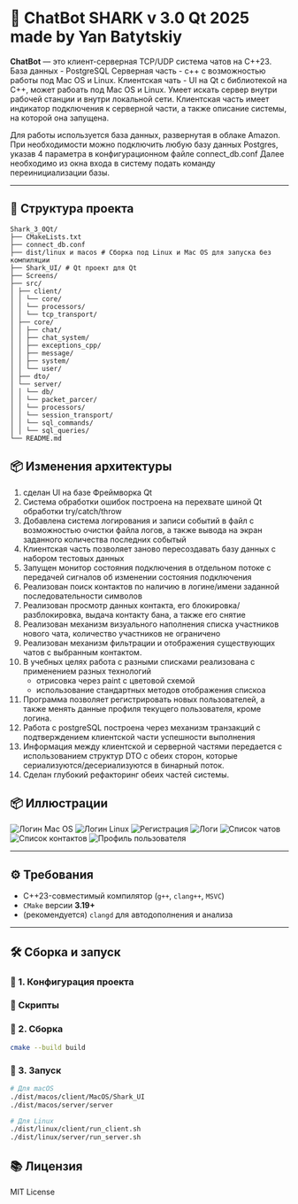 # 💬 ChatBot SHARK v 3.0 Qt 2025 made by Yan Batytskiy

**ChatBot** — это клиент-серверная TCP/UDP система чатов на C++23.
База данных - PostgreSQL
Серверная часть - с++ с возможностью работы под Mac OS и Linux.
Клиентская чать - UI на Qt c библиотекой на С++, может рабоать под Mac OS и Linux. 
Умеет искать сервер внутри рабочей станции и внутри локальной сети.
Клиентская часть имеет индикатор подключения к серверной части, а также описание системы, на которой она запущена.

Для работы используется база данных, развернутая в облаке Amazon. При необходимости можно подключить любую базу данных Postgres, указав 4 параметра в конфигурационном файле connect_db.conf
Далее необходимо из окна входа в систему подать команду переинициализации базы.

---

## 🧱 Структура проекта

```
Shark_3_0Qt/
├── CMakeLists.txt
├── connect_db.conf
├── dist/linux и macos # Сборка под Linux и Mac OS для запуска без компиляции
├── Shark_UI/ # Qt проект для Qt
├── Screens/
├── src/
│ ├── client/
│ │ └── core/
│ │ └── processors/
│ │ └── tcp_transport/
│ ├── core/
│ │ ├── chat/
│ │ ├── chat_system/
│ │ ├── exceptions_cpp/
│ │ ├── message/
│ │ ├── system/
│ │ └── user/
│ ├── dto/
│ └── server/
│ │ └── db/
│ │ └── packet_parcer/
│ │ └── processors/
│ │ └── session_transport/
│ │ └── sql_commands/
│ │ └── sql_queries/
└── README.md
```

## 📦 Изменения архитектуры

1. сделан UI на базе Фреймворка Qt
2. Система обработки ошибок построена на перехвате шиной Qt обработки try/catch/throw
3. Добавлена система логирования и записи событий в файл с возможностью очистки файла логов, а также вывода на экран заданного количества последних событый
4. Клиентская часть позволяет заново пересоздавать базу данных с набором тестовых данных
5. Запущен монитор состояния подключения в отдельном потоке с передачей сигналов об изменении состояния подключения
6. Реализован поиск контактов по наличию в логине/имени заданной последовательности символов
7. Реализован просмотр данных контакта, его блокировка/разблокировка, выдача контакту бана, а также его снятие
8. Реализован механизм визуального наполнения списка участников нового чата, количество участников не ограничено
9. Реализован механизм фильтрации и отображения существующих чатов с выбранным контактом.
10. В учебных целях работа с разными списками реализована с применением разных технологий 
    - отрисовка через paint с цветовой схемой
    - использование стандартных методов отображения спискоа
11. Программа позволяет регистрировать новых пользователей, а также менять данные профиля текущего пользователя, кроме логина.
12. Работа с postgreSQL построена через механизм транзакций с подтверждением клиентской части успешности выполнения
13. Информация между клиентской и серверной частями передается с использованием структур DTO с обеих сторон, которые сериализуются/десериализуются в бинарный поток.
14. Сделан глубокий рефакторинг обеих частей системы. 

## 📦 Иллюстрации

![Логин Mac OS](Screens/1_login_form_MacOS.png)
![Логин Linux](Screens/2_login_form_Linux.png)
![Регистрация](Screens/3_registration.png)
![Логи](Screens/4_logs.png)
![Список чатов](Screens/5_chat_list.png)
![Список контактов](Screens/6_user_list.png)
![Профиль пользователя](Screens/7_user_profile.png)

---

## ⚙️ Требования

- C++23-совместимый компилятор (`g++`, `clang++`, `MSVC`)
- `CMake` версии **3.19+**
- (рекомендуется) `clangd` для автодополнения и анализа

---

## 🛠️ Сборка и запуск

### 🔧 1. Конфигурация проекта

### 📂 Скрипты

### 🧪 2. Сборка
```bash
cmake --build build
```

### 🚀 3. Запуск
```bash
# Для macOS
./dist/macos/client/MacOS/Shark_UI
./dist/macos/server/server

# Для Linux
./dist/linux/client/run_client.sh
./dist/linux/server/run_server.sh

```
## 📚 Лицензия

MIT License
